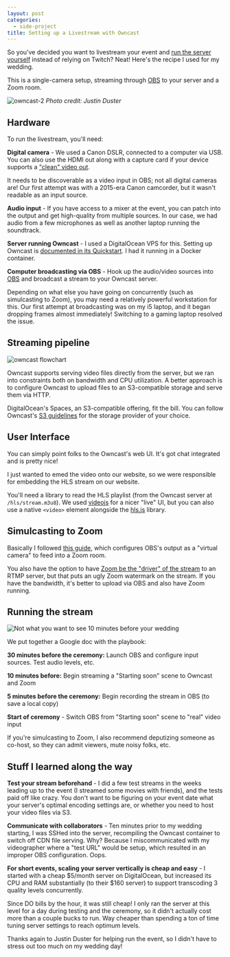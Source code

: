 ```yaml
---
layout: post
categories:
  - side-project
title: Setting up a Livestream with Owncast
---
```


So you've decided you want to livestream your event and [run the server yourself](/indieweb-wedding-livestream) instead of relying on Twitch?
Neat! Here's the recipe I used for my wedding.

This is a single-camera setup, streaming through [OBS][obs] to your server and a Zoom room.

![owncast-2](/content/images/owncast-2.jpg)
_Photo credit: Justin Duster_

## Hardware

To run the livestream, you'll need:

**Digital camera** - We used a Canon DSLR, connected to a computer via USB. You can also use the HDMI out along with a capture card if your device supports a ["clean" video out](https://1.shortstack.com/r2zfS5).

It needs to be discoverable as a video input in OBS; not all digital cameras are!
Our first attempt was with a 2015-era Canon camcorder, but it wasn't readable as an input source.

**Audio input** - If you have access to a mixer at the event, you can patch into the output and get high-quality from multiple sources.
In our case, we had audio from a few microphones as well as another laptop running the soundtrack.

**Server running Owncast** - I used a DigitalOcean VPS for this.
Setting up Owncast is [documented in its Quickstart](https://github.com/gabek/owncast/blob/master/doc/quickstart.md). I had it running in a Docker container.

**Computer broadcasting via OBS** - Hook up the audio/video sources into [OBS][obs] and broadcast a stream to your Owncast server.

Depending on what else you have going on concurrently (such as simulcasting to Zoom), you may need a relatively powerful workstation for this.
Our first attempt at broadcasting was on my i5 laptop, and it began dropping frames almost immediately! Switching to a gaming laptop resolved the issue.

## Streaming pipeline

![owncast flowchart](/content/images/owncast-3.png)

Owncast supports serving video files directly from the server, but we ran into constraints both on bandwidth and CPU utilization.
A better approach is to configure Owncast to upload files to an S3-compatible storage and serve them via HTTP.

DigitalOcean's Spaces, an S3-compatible offering, fit the bill. You can follow Owncast's [S3 guidelines](https://github.com/gabek/owncast/blob/master/doc/S3.md) for the storage provider of your choice.

## User Interface

You can simply point folks to the Owncast's web UI. It's got chat integrated and is pretty nice!

I just wanted to emed the video onto our website, so we were responsible for embedding the HLS stream on our website.

You'll need a library to read the HLS playlist (from the Owncast server at `/hls/stream.m3u8`).
We used [videojs](https://videojs.com/) for a nicer "live" UI, but you can also use a native `<video>` element alongside the [hls.js](https://github.com/video-dev/hls.js) library.

## Simulcasting to Zoom

Basically I followed [this guide](https://streamgeeks.us/how-to-connect-zoom-obs/), which configures OBS's output as a "virtual camera" to feed into a Zoom room.

You also have the option to have [Zoom be the "driver" of the stream](https://support.zoom.us/hc/en-us/articles/115001777826-Live-Streaming-Meetings-or-Webinars-Using-a-Custom-Service) to an RTMP server, but that puts an ugly Zoom watermark on the stream.
If you have the bandwidth, it's better to upload via OBS and also have Zoom running.

## Running the stream

![Not what you want to see 10 minutes before your wedding](/content/images/owncast-1.jpg)

We put together a Google doc with the playbook:

**30 minutes before the ceremony:** Launch OBS and configure input sources. Test audio levels, etc.

**10 minutes before:** Begin streaming a "Starting soon" scene to Owncast and Zoom

**5 minutes before the ceremony:** Begin recording the stream in OBS (to save a local copy)

**Start of ceremony** - Switch OBS from "Starting soon" scene to "real" video input

If you're simulcasting to Zoom, I also recommend deputizing someone as co-host, so they can admit viewers, mute noisy folks, etc.

## Stuff I learned along the way

**Test your stream beforehand** - I did a few test streams in the weeks leading up to the event (I streamed some movies with friends), and the tests paid off like crazy.
You don't want to be figuring on your event date what your server's optimal encoding settings are, or whether you need to host your video files via S3.

**Communicate with collaborators** - Ten minutes prior to my wedding starting, I was SSHed into the server, recompiling the Owncast container to switch off CDN file serving.
Why? Because I miscommunicated with my videographer where a "test URL" would be setup, which resulted in an improper OBS configuration. Oops.

**For short events, scaling your server vertically is cheap and easy** - I started with a cheap \$5/month server on DigitalOcean, but increased its CPU and RAM substantially (to their \$160 server) to support transcoding 3 quality levels concurrently.

Since DO bills by the hour, it was still cheap! I only ran the server at this level for a day during testing and the ceremony, so it didn't actually cost more than a couple bucks to run. Way cheaper than spending a ton of time tuning server settings to reach optimum levels.

Thanks again to Justin Duster for helping run the event, so I didn't have to stress out too much on my wedding day!

[obs]: https://obsproject.com/
